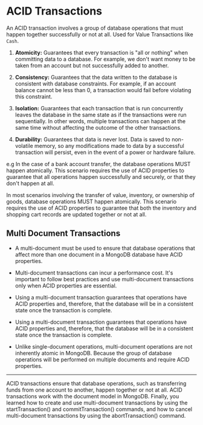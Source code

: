 # ACID Transactions

An ACID transaction involves a group of database operations that must happen together successfully or not at all.
Used for Value Transactions like `Cash`.

1. **Atomicity:** Guarantees that every transaction is "all or nothing" when committing data to a database. For example, we don't want money to be taken from an account but not successfully added to another.

1. **Consistency:** Guarantees that the data written to the database is consistent with database constraints. For example, if an account balance cannot be less than 0, a transaction would fail before violating this constraint.

1. **Isolation:** Guarantees that each transaction that is run concurrently leaves the database in the same state as if the transactions were run sequentially. In other words, multiple transactions can happen at the same time without affecting the outcome of the other transactions.

1. **Durability:** Guarantees that data is never lost. Data is saved to non-volatile memory, so any modifications made to data by a successful transaction will persist, even in the event of a power or hardware failure.

e.g In the case of a bank account transfer, the database operations MUST happen atomically. This scenario requires the use of ACID properties to guarantee that all operations happen successfully and securely, or that they don't happen at all.

In most scenarios involving the transfer of value, inventory, or ownership of goods, database operations MUST happen atomically. This scenario requires the use of ACID properties to guarantee that both the inventory and shopping cart records are updated together or not at all.

## Multi Document Transactions

- A multi-document must be used to ensure that database operations that affect more than one document in a MongoDB database have ACID properties.

- Multi-document transactions can incur a performance cost. It's important to follow best practices and use multi-document transactions only when ACID properties are essential.
- Using a multi-document transaction guarantees that operations have ACID properties and, therefore, that the database will be in a consistent state once the transaction is complete.
- Using a multi-document transaction guarantees that operations have ACID properties and, therefore, that the database will be in a consistent state once the transaction is complete.
- Unlike single-document operations, multi-document operations are not inherently atomic in MongoDB. Because the group of database operations will be performed on multiple documents and require ACID properties.

---


 ACID transactions ensure that database operations, such as transferring funds from one account to another, happen together or not at all. ACID transactions work with the document model in MongoDB. Finally, you learned how to create and use multi-document transactions by using the startTransaction() and commitTransaction() commands, and how to cancel multi-document transactions by using the abortTransaction() command.
